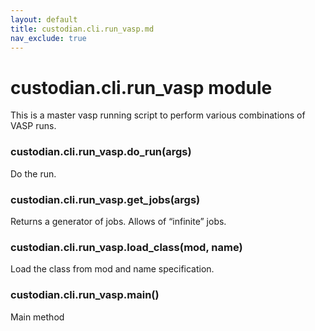 ```yaml
---
layout: default
title: custodian.cli.run_vasp.md
nav_exclude: true
---
```


# custodian.cli.run_vasp module

This is a master vasp running script to perform various combinations of VASP
runs.


### custodian.cli.run_vasp.do_run(args)
Do the run.


### custodian.cli.run_vasp.get_jobs(args)
Returns a generator of jobs. Allows of “infinite” jobs.


### custodian.cli.run_vasp.load_class(mod, name)
Load the class from mod and name specification.


### custodian.cli.run_vasp.main()
Main method